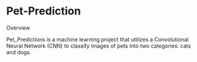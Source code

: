 # Pet-Prediction
Overview

Pet_Predictions is a machine learning project that utilizes a Convolutional Neural Network (CNN) to classify images of pets into two categories: cats and dogs.